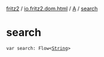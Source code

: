 [fritz2](../../index.md) / [io.fritz2.dom.html](../index.md) / [A](index.md) / [search](./search.md)

# search

`var search: Flow<`[`String`](https://kotlinlang.org/api/latest/jvm/stdlib/kotlin/-string/index.html)`>`